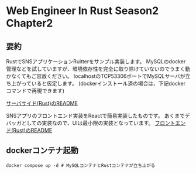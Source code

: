 # Web Engineer In Rust Season2 Chapter2
## 要約
RustでSNSアプリケーションRuitterをサンプル実装します。
MySQLのdocker管理などを試していますが、環境依存性を完全に取り除けていないのでうまく動かなくてもご容赦ください。
localhostのTCP53306ポートでMySQLサーバが立ち上がっていると仮定します。
(dockerインストール済の場合は、下記dockerコマンドで再現できます)

[サーバサイド(Rust)のREADME](./server/README.md)

SNSアプリのフロントエンド実装をReactで簡易実装したものです。
あくまでデバッガとしての実装なので、UIは最小限の実装となっています。
[フロントエンド(Rust)のREADME](./server/README.md)

## dockerコンテナ起動
```shell
docker compose up -d # MySQLコンテナとRustコンテナが立ち上がる
```

